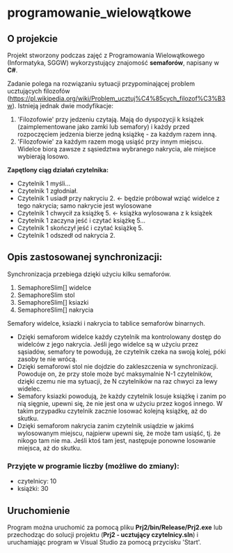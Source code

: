 # programowanie_wielowątkowe

## O projekcie

Projekt stworzony podczas zajęć z Programowania Wielowątkowego (Informatyka, SGGW) wykorzystujący znajomość <b>semaforów</b>, napisany w <b>C#</b>.

Zadanie polega na rozwiązaniu sytuacji przypominającej problem ucztujących filozofów (https://pl.wikipedia.org/wiki/Problem_ucztuj%C4%85cych_filozof%C3%B3w). Istnieją jednak dwie modyfikacje:
1) 'Filozofowie' przy jedzeniu czytają. Mają do dyspozycji k książek (zaimplementowane jako zamki lub semafory) i każdy przed rozpoczęciem jedzenia bierze jedną książkę - za każdym razem inną.
2) 'Filozofowie' za każdym razem mogą usiąść przy innym miejscu. Widelce biorą zawsze z sąsiedztwa wybranego nakrycia, ale miejsce wybierają losowo.

<b>Zapętlony ciąg działań czytelnika:</b>
* Czytelnik 1 myśli...
* Czytelnik 1 zgłodniał.
* Czytelnik 1 usiadł przy nakryciu 2.             <- będzie próbował wziąć widelce z tego nakrycia; samo nakrycie jest wylosowane
* Czytelnik 1 chwycił za książkę 5.               <- książka wylosowana z k książek
* Czytelnik 1 zaczyna jeść i czytać książkę 5...
* Czytelnik 1 skończył jeść i czytać książkę 5.
* Czytelnik 1 odszedł od nakrycia 2.

## Opis zastosowanej synchronizacji:

Synchronizacja przebiega dzięki użyciu kilku semaforów.
1) SemaphoreSlim[] widelce
2) SemaphoreSlim stol
3) SemaphoreSlim[] ksiazki
4) SemaphoreSlim[] nakrycia

Semafory widelce, ksiazki i nakrycia to tablice semaforów binarnych.

* Dzięki semaforom widelce każdy czytelnik ma kontrolowany dostęp do widelców z jego nakrycia. Jeśli jego widelce są w użyciu przez sąsiadów, semafory te powodują, że czytelnik czeka na swoją kolej, póki zasoby te nie wrócą.
* Dzięki semaforowi stol nie dojdzie do zakleszczenia w synchronizacji. Powoduje on, że przy stole może być maksymalnie N-1 czytelników, dzięki czemu nie ma sytuacji, że N czytelników na raz chwyci za lewy widelec.
* Semafory ksiazki powodują, że każdy czytelnik losuje książkę i zanim po nią sięgnie, upewni się, że nie jest ona w użyciu przez kogoś innego. W takim przypadku czytelnik zacznie losować kolejną książkę, aż do skutku.
* Dzięki semaforom nakrycia zanim czytelnik usiądzie w jakimś wylosowanym miejscu, najpierw upewni się, że może tam usiąść, tj. że nikogo tam nie ma. Jeśli ktoś tam jest, następuje ponowne losowanie miejsca, aż do skutku.


### Przyjęte w programie liczby (możliwe do zmiany):
- czytelnicy: 10
- książki: 30

## Uruchomienie

Program można uruchomić za pomocą pliku <b>Prj2/bin/Release/Prj2.exe</b> lub przechodząc do solucji projektu (<b>Prj2 - ucztujący czytelnicy.sln</b>) i uruchamiając program w Visual Studio za pomocą przycisku 'Start'.
